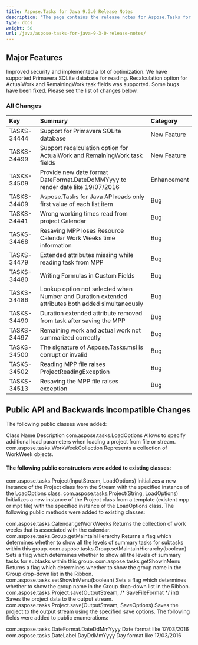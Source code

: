 ```yaml
---
title: Aspose.Tasks for Java 9.3.0 Release Notes
description: "The page contains the release notes for Aspose.Tasks for Java 9.3.0."
type: docs
weight: 50
url: /java/aspose-tasks-for-java-9-3-0-release-notes/
---
```


## **Major Features**
Improved security and implemented a lot of optimization. We have supported Primavera SQLite database for reading. Recalculation option for ActualWork and RemainingWork task fields was supported. Some bugs have been fixed. Please see the list of changes below.
### **All Changes**

|**Key** |**Summary** |**Category** |
| :- | :- | :- |
|TASKS-34444|Support for Primavera SQLite database|New Feature|
|TASKS-34499|Support recalculation option for ActualWork and RemainingWork task fields|New Feature|
|TASKS-34509 |Provide new date format DateFormat.DateDdMMYyyy to render date like 19/07/2016 |Enhancement |
|TASKS-34409 |Aspose.Tasks for Java API reads only first value of each list item |Bug |
|TASKS-34441 |Wrong working times read from project Calendar |Bug |
|TASKS-34468 |Resaving MPP loses Resource Calendar Work Weeks time information |Bug |
|TASKS-34479 |Extended attributes missing while reading task from MPP |Bug |
|TASKS-34480 |Writing Formulas in Custom Fields |Bug |
|TASKS-34486 |Lookup option not selected when Number and Duration extended attributes both added simultaneously |Bug |
|TASKS-34490 |Duration extended attribute removed from task after saving the MPP |Bug |
|TASKS-34497 |Remaining work and actual work not summarized correctly |Bug |
|TASKS-34500 |The signature of Aspose.Tasks.msi is corrupt or invalid |Bug |
|TASKS-34502 |Reading MPP file raises ProjectReadingException |Bug |
|TASKS-34513 |Resaving the MPP file raises exception |Bug |

## **Public API and Backwards Incompatible Changes**
The following public classes were added:

Class Name Description
com.aspose.tasks.LoadOptions Allows to specify additional load parameters when loading a project from file or
stream.
com.aspose.tasks.WorkWeekCollection Represents a collection of WorkWeek objects.

#### **The following public constructors were added to existing classes:**
com.aspose.tasks.Project(InputStream, LoadOptions) Initializes a new instance of the Project class from the Stream with the specified instance of the LoadOptions class.
com.aspose.tasks.Project(String, LoadOptions) Initializes a new instance of the Project class from a template (existent mpp or mpt file)
with the specified instance of the LoadOptions class.
The following public methods were added to existing classes:

com.aspose.tasks.Calendar.getWorkWeeks Returns the collection of work weeks that is associated with the calendar.
com.aspose.tasks.Group.getMaintainHierarchy Returns a flag which determines whether to show all the levels of summary tasks for subtasks within this group.
com.aspose.tasks.Group.setMaintainHierarchy(boolean) Sets a flag which determines whether to show all the levels of summary tasks for subtasks within this group.
com.aspose.tasks.getShowInMenu Returns a flag which determines whether to show the group name in the Group drop-down list in the Ribbon.
com.aspose.tasks.setShowInMenu(boolean) Sets a flag which determines whether to show the group name in the Group drop-down list in the Ribbon.
com.aspose.tasks.Project.save(OutputStream, /* SaveFileFormat */ int) Saves the project data to the output stream.
com.aspose.tasks.Project.save(OutputStream, SaveOptions) Saves the project to the output stream using the specified save options.
The following fields were added to public enumerations:

com.aspose.tasks.DateFormat.DateDdMmYyyy Date format like 17/03/2016
com.aspose.tasks.DateLabel.DayDdMmYyyy Day format like 17/03/2016
